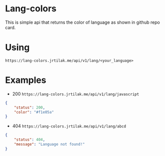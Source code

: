 # Lang-colors 

This is simple api that returns the color of language as shown in github repo card.

# Using 
`https://lang-colors.jrtilak.me/api/v1/lang/<your_language>`

# Examples
 - 200
  `https://lang-colors.jrtilak.me/api/v1/lang/javascript`

```json
{
    "status": 200,
    "color": "#f1e05a"
}
```
 - 404
   `https://lang-colors.jrtilak.me/api/v1/lang/abcd`
   
```json
{
    "status": 404,
    "message": "Language not found!"
}
```
